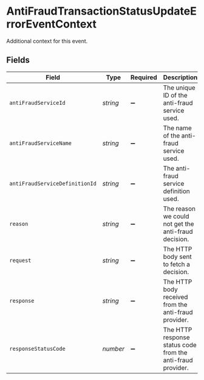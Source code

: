 # AntiFraudTransactionStatusUpdateErrorEventContext

Additional context for this event.


## Fields

| Field                                                       | Type                                                        | Required                                                    | Description                                                 | Example                                                     |
| ----------------------------------------------------------- | ----------------------------------------------------------- | ----------------------------------------------------------- | ----------------------------------------------------------- | ----------------------------------------------------------- |
| `antiFraudServiceId`                                        | *string*                                                    | :heavy_minus_sign:                                          | The unique ID of the anti-fraud service used.               |                                                             |
| `antiFraudServiceName`                                      | *string*                                                    | :heavy_minus_sign:                                          | The name of the anti-fraud service used.                    |                                                             |
| `antiFraudServiceDefinitionId`                              | *string*                                                    | :heavy_minus_sign:                                          | The anti-fraud service definition used.                     |                                                             |
| `reason`                                                    | *string*                                                    | :heavy_minus_sign:                                          | The reason we could not get the anti-fraud decision.        | Network Error                                               |
| `request`                                                   | *string*                                                    | :heavy_minus_sign:                                          | The HTTP body sent to fetch a decision.                     |                                                             |
| `response`                                                  | *string*                                                    | :heavy_minus_sign:                                          | The HTTP body received from the anti-fraud provider.        |                                                             |
| `responseStatusCode`                                        | *number*                                                    | :heavy_minus_sign:                                          | The HTTP response status code from the anti-fraud provider. |                                                             |